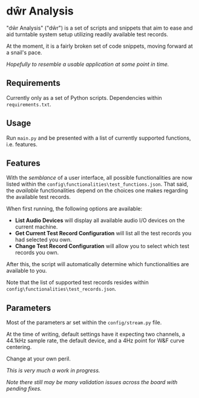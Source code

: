 # dŵr Analysis

"dŵr Analysis" ("dŵr") is a set of scripts and snippets that aim to ease and aid turntable system setup utilizing readily available test records.

At the moment, it is a fairly broken set of code snippets, moving forward at a snail's pace.

*Hopefully to resemble a usable application at some point in time.*

## Requirements

Currently only as a set of Python scripts. Dependencies within `requirements.txt`.

## Usage

Run `main.py` and be presented with a list of currently supported functions, i.e. features.

## Features

With the *semblance* of a user interface, all possible functionalities are now listed within the `config\functionalities\test_functions.json`. That said, the *available* functionalities depend on the choices one makes regarding the available test records.

When first running, the following options are available:

* **List Audio Devices** will display all available audio I/O devices on the current machine.
* **Get Current Test Record Configuration** will list all the test records you had selected you own.
* **Change Test Record Configuration** will allow you to select which test records you own.

After this, the script will automatically determine which functionalities are available to you.

Note that the list of supported test records resides within `config\functionalities\test_records.json`.

## Parameters

Most of the parameters ar set within the `config/stream.py` file.

At the time of writing, default settings have it expecting two channels, a 44.1kHz sample rate, the default device, and a 4Hz point for W&F curve centering.

Change at your own peril.

*This is very much a work in progress.*

*Note there still may be many validation issues across the board with pending fixes.*